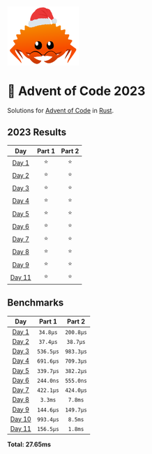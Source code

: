 <img src="./.assets/christmas_ferris.png" width="164">

# 🎄 Advent of Code 2023

Solutions for [Advent of Code](https://adventofcode.com/) in [Rust](https://www.rust-lang.org/).

<!--- advent_readme_stars table --->
## 2023 Results

| Day | Part 1 | Part 2 |
| :---: | :---: | :---: |
| [Day 1](https://adventofcode.com/2023/day/1) | ⭐ | ⭐ |
| [Day 2](https://adventofcode.com/2023/day/2) | ⭐ | ⭐ |
| [Day 3](https://adventofcode.com/2023/day/3) | ⭐ | ⭐ |
| [Day 4](https://adventofcode.com/2023/day/4) | ⭐ | ⭐ |
| [Day 5](https://adventofcode.com/2023/day/5) | ⭐ | ⭐ |
| [Day 6](https://adventofcode.com/2023/day/6) | ⭐ | ⭐ |
| [Day 7](https://adventofcode.com/2023/day/7) | ⭐ | ⭐ |
| [Day 8](https://adventofcode.com/2023/day/8) | ⭐ | ⭐ |
| [Day 9](https://adventofcode.com/2023/day/9) | ⭐ | ⭐ |
| [Day 11](https://adventofcode.com/2023/day/11) | ⭐ | ⭐ |
<!--- advent_readme_stars table --->

<!--- benchmarking table --->
## Benchmarks

| Day | Part 1 | Part 2 |
| :---: | :---: | :---:  |
| [Day 1](./src/bin/01.rs) | `34.8µs` | `200.8µs` |
| [Day 2](./src/bin/02.rs) | `37.4µs` | `38.7µs` |
| [Day 3](./src/bin/03.rs) | `536.5µs` | `983.3µs` |
| [Day 4](./src/bin/04.rs) | `691.6µs` | `709.3µs` |
| [Day 5](./src/bin/05.rs) | `339.7µs` | `382.2µs` |
| [Day 6](./src/bin/06.rs) | `244.0ns` | `555.0ns` |
| [Day 7](./src/bin/07.rs) | `422.1µs` | `424.0µs` |
| [Day 8](./src/bin/08.rs) | `3.3ms` | `7.8ms` |
| [Day 9](./src/bin/09.rs) | `144.6µs` | `149.7µs` |
| [Day 10](./src/bin/10.rs) | `993.4µs` | `8.5ms` |
| [Day 11](./src/bin/11.rs) | `156.5µs` | `1.8ms` |

**Total: 27.65ms**
<!--- benchmarking table --->
